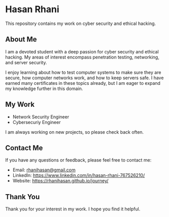 
# Hasan Rhani

This repository contains my work on cyber security and ethical hacking.

## About Me

I am a devoted student with a deep passion for cyber security and ethical hacking. My areas of interest encompass penetration testing, networking, and server security.

I enjoy learning about how to test computer systems to make sure they are secure, how computer networks work, and how to keep servers safe. I have earned many certificates in these topics already, but I am eager to expand my knowledge further in this domain.

## My Work

- Network Security Engineer 
- Cybersecuriy Engineer 

I am always working on new projects, so please check back often.

## Contact Me

If you have any questions or feedback, please feel free to contact me:

* Email: rhanihasan@gmail.com
* LinkedIn: https://www.linkedin.com/in/hasan-rhani-767526210/
* Website: https://rhanihasan.github.io/journey/

## Thank You

Thank you for your interest in my work. I hope you find it helpful.
